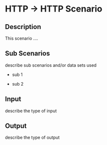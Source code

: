 # HTTP &rarr; HTTP Scenario

## Description

This scenario ....

## Sub Scenarios

describe sub scenarios and/or data sets used

* sub 1

* sub 2

## Input

describe the type of input

## Output

describe the type of output
